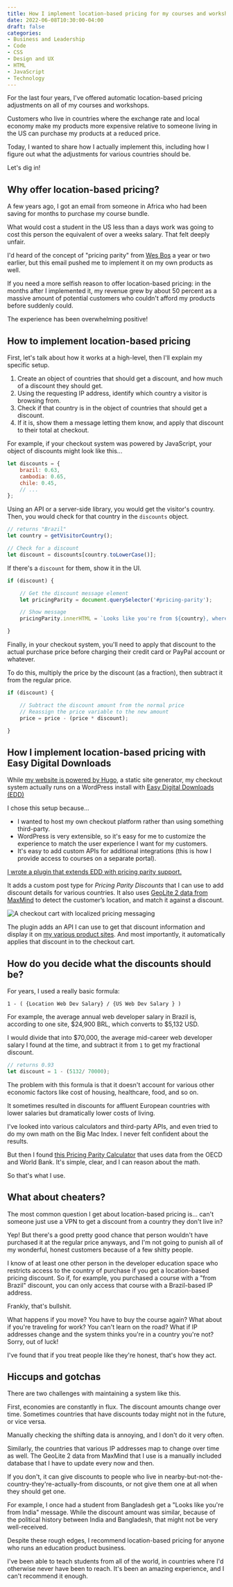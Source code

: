 ```yaml
---
title: How I implement location-based pricing for my courses and workshops
date: 2022-06-08T10:30:00-04:00
draft: false
categories:
- Business and Leadership
- Code
- CSS
- Design and UX
- HTML
- JavaScript
- Technology
---
```


For the last four years, I've offered automatic location-based pricing adjustments on all of my courses and workshops.

Customers who live in countries where the exchange rate and local economy make my products more expensive relative to someone living in the US can purchase my products at a reduced price.

Today, I wanted to share how I actually implement this, including how I figure out what the adjustments for various countries should be.

Let's dig in!

## Why offer location-based pricing?

A few years ago, I got an email from someone in Africa who had been saving for months to purchase my course bundle.

What would cost a student in the US less than a days work was going to cost this person the equivalent of over a weeks salary. That felt deeply unfair.

I'd heard of the concept of "pricing parity" from [Wes Bos](https://wesbos.com/) a year or two earlier, but this email pushed me to implement it on my own products as well.

If you need a more selfish reason to offer location-based pricing: in the months after I implemented it, my revenue grew by about 50 percent as a massive amount of potential customers who couldn't afford my products before suddenly could.

The experience has been overwhelming positive!

## How to implement location-based pricing

First, let's talk about how it works at a high-level, then I'll explain my specific setup.

1. Create an object of countries that should get a discount, and how much of a discount they should get.
2. Using the requesting IP address, identify which country a visitor is browsing from.
3. Check if that country is in the object of countries that should get a discount.
4. If it is, show them a message letting them know, and apply that discount to their total at checkout.

For example, if your checkout system was powered by JavaScript, your object of discounts might look like this...

```js
let discounts = {
	brazil: 0.63,
	cambodia: 0.65,
	chile: 0.45,
	// ...
};
```

Using an API or a server-side library, you would get the visitor's country. Then, you would check for that country in the `discounts` object.

```js
// returns "Brazil"
let country = getVisitorCountry();

// Check for a discount
let discount = discounts[country.toLowerCase()];
```

If there's a `discount` for them, show it in the UI.

```js
if (discount) {

	// Get the discount message element
	let pricingParity = document.querySelector('#pricing-parity');

	// Show message
	pricingParity.innerHTML = `Looks like you're from ${country}, where this might be a bit expensive. A discount of ${discount * 100}% will automatically be applied to your cart at checkout to make the price more fair.`;

}
```

Finally, in your checkout system, you'll need to apply that discount to the actual purchase price before charging their credit card or PayPal account or whatever.

To do this, multiply the price by the discount (as a fraction), then subtract it from the regular price.

```js
if (discount) {

	// Subtract the discount amount from the normal price
	// Reassign the price variable to the new amount
	price = price - (price * discount);

}
```

## How I implement location-based pricing with Easy Digital Downloads

While [my website is powered by Hugo](/series/hugo-and-static-site-generators/), a static site generator, my checkout system actually runs on a WordPress install with [Easy Digital Downloads (EDD)](https://easydigitaldownloads.com/)

I chose this setup because...

- I wanted to host my own checkout platform rather than using something third-party.
- WordPress is very extensible, so it's easy for me to customize the experience to match the user experience I want for my customers.
- It's easy to add custom APIs for additional integrations (this is how I provide access to courses on a separate portal).

[I wrote a plugin that extends EDD with pricing parity support.](https://github.com/cferdinandi/gmt-pricing-parity/)

It adds a custom post type for _Pricing Parity Discounts_ that I can use to add discount details for various countries. It also uses [GeoLite 2 data from MaxMind](https://www.maxmind.com/en/home) to detect the customer’s location, and match it against a discount.

<img alt="A checkout cart with localized pricing messaging" src="https://gomakethings.com/img/articles/pricing-parity.jpg">

The plugin adds an API I can use to get that discount information and display it on [my various product sites](/resources/). And most importantly, it automatically applies that discount in to the checkout cart.

## How do you decide what the discounts should be?

For years, I used a really basic formula:

```
1 - ( {Location Web Dev Salary} / {US Web Dev Salary } )
```

For example, the average annual web developer salary in Brazil is, according to one site, $24,900 BRL, which converts to $5,132 USD.

I would divide that into $70,000, the average mid-career web developer salary I found at the time, and subtract it from `1` to get my fractional discount.

```js
// returns 0.93
let discount = 1 - (5132/ 70000);
```

The problem with this formula is that it doesn't account for various other economic factors like cost of housing, healthcare, food, and so on.

It sometimes resulted in discounts for affluent European countries with lower salaries but dramatically lower costs of living.

I've looked into various calculators and third-party APIs, and even tried to do my own math on the Big Mac Index. I never felt confident about the results.

But then I found [this Pricing Parity Calculator](https://www.exportator.com/purchasing-power-parity-pricing-calculator) that uses data from the OECD and World Bank. It's simple, clear, and I can reason about the math.

So that's what I use.

## What about cheaters?

The most common question I get about location-based pricing is... can't someone just use a VPN to get a discount from a country they don't live in?

Yep! But there's a good pretty good chance that person wouldn't have purchased it at the regular price anyways, and I'm not going to punish all of my wonderful, honest customers because of a few shitty people.

I know of at least one other person in the developer education space who restricts access to the country of purchase if you get a location-based pricing discount. So if, for example, you purchased a course with a "from Brazil" discount, you can only access that course with a Brazil-based IP address.

Frankly, that's bullshit.

What happens if you move? You have to buy the course again? What about if you're traveling for work? You can't learn on the road? What if IP addresses change and the system thinks you're in a country you're not? Sorry, out of luck!

I've found that if you treat people like they're honest, that's how they act.

## Hiccups and gotchas

There are two challenges with maintaining a system like this.

First, economies are constantly in flux. The discount amounts change over time. Sometimes countries that have discounts today might not in the future, or vice versa.

Manually checking the shifting data is annoying, and I don't do it very often.

Similarly, the countries that various IP addresses map to change over time as well. The GeoLite 2 data from MaxMind that I use is a manually included database that I have to update every now and then.

If you don't, it can give discounts to people who live in nearby-but-not-the-country-they're-actually-from discounts, or not give them one at all when they should get one.

For example, I once had a student from Bangladesh get a "Looks like you're from India" message. While the discount amount was similar, because of the political history between India and Bangladesh, that might not be very well-received.

Despite these rough edges, I recommend location-based pricing for anyone who runs an education product business.

I've been able to teach students from all of the world, in countries where I'd otherwise never have been to reach. It's been an amazing experience, and I can't recommend it enough.